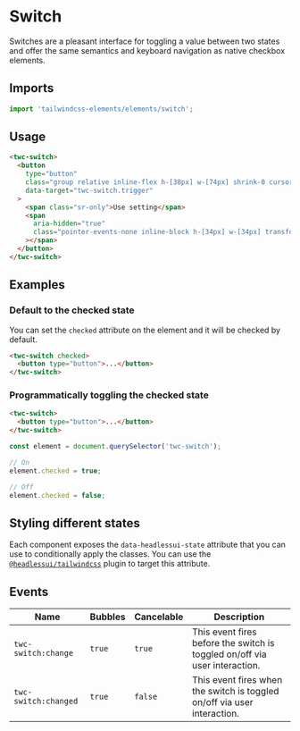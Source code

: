 # Switch

Switches are a pleasant interface for toggling a value between two states and offer the same semantics and keyboard
navigation as native checkbox elements.

## Imports

```js
import 'tailwindcss-elements/elements/switch';
```

## Usage

```html
<twc-switch>
  <button
    type="button"
    class="group relative inline-flex h-[38px] w-[74px] shrink-0 cursor-pointer rounded-full border-2 border-transparent transition-colors duration-200 ease-in-out focus:outline-none focus-visible:ring-2 focus-visible:ring-white/75 bg-indigo-50 aria-checked:bg-indigo-600"
    data-target="twc-switch.trigger"
  >
    <span class="sr-only">Use setting</span>
    <span
      aria-hidden="true"
      class="pointer-events-none inline-block h-[34px] w-[34px] transform rounded-full bg-white shadow-lg ring-0 transition duration-200 ease-in-out translate-x-0 group-aria-checked:translate-x-9"
    ></span>
  </button>
</twc-switch>
```

## Examples

### Default to the checked state

You can set the `checked` attribute on the element and it will be checked by default.

```html
<twc-switch checked>
  <button type="button">...</button>
</twc-switch>
```

### Programmatically toggling the checked state

```html
<twc-switch>
  <button type="button">...</button>
</twc-switch>
```

```js
const element = document.querySelector('twc-switch');

// On
element.checked = true;

// Off
element.checked = false;
```

## Styling different states

Each component exposes the `data-headlessui-state` attribute that you can use to conditionally apply the classes. You
can use the [`@headlessui/tailwindcss`](https://github.com/tailwindlabs/headlessui/tree/main/packages/%40headlessui-tailwindcss)
plugin to target this attribute.

## Events

| Name                 | Bubbles   | Cancelable | Description                                                                |
| ------               | --------- | ---------  | ------------                                                               |
| `twc-switch:change`  | `true`    | `true`     | This event fires before the switch is toggled on/off via user interaction. |
| `twc-switch:changed` | `true`    | `false`    | This event fires when the switch is toggled on/off via user interaction.   |
